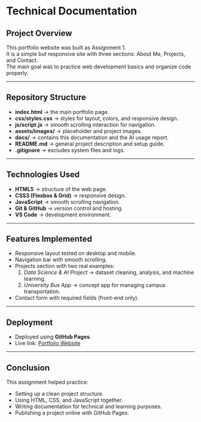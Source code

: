 # Technical Documentation  

## Project Overview  
This portfolio website was built as Assignment 1.  
It is a simple but responsive site with three sections: About Me, Projects, and Contact.  
The main goal was to practice web development basics and organize code properly.  

---

## Repository Structure  
- **index.html** → the main portfolio page.  
- **css/styles.css** → styles for layout, colors, and responsive design.  
- **js/script.js** → smooth scrolling interaction for navigation.  
- **assets/images/** → placeholder and project images.  
- **docs/** → contains this documentation and the AI usage report.  
- **README.md** → general project description and setup guide.  
- **.gitignore** → excludes system files and logs.  

---

## Technologies Used  
- **HTML5** → structure of the web page.  
- **CSS3 (Flexbox & Grid)** → responsive design.  
- **JavaScript** → smooth scrolling navigation.  
- **Git & GitHub** → version control and hosting.  
- **VS Code** → development environment.  

---

## Features Implemented  
- Responsive layout tested on desktop and mobile.  
- Navigation bar with smooth scrolling.  
- Projects section with two real examples:  
  1. *Data Science & AI Project* → dataset cleaning, analysis, and machine learning.  
  2. *University Bus App* → concept app for managing campus transportation.  
- Contact form with required fields (front-end only).  

---

## Deployment  
- Deployed using **GitHub Pages**.  
- Live link: [Portfolio Website](https://neefcs.github.io/assignment-1/)  

---

## Conclusion  
This assignment helped practice:  
- Setting up a clean project structure.  
- Using HTML, CSS, and JavaScript together.  
- Writing documentation for technical and learning purposes.  
- Publishing a project online with GitHub Pages.  
